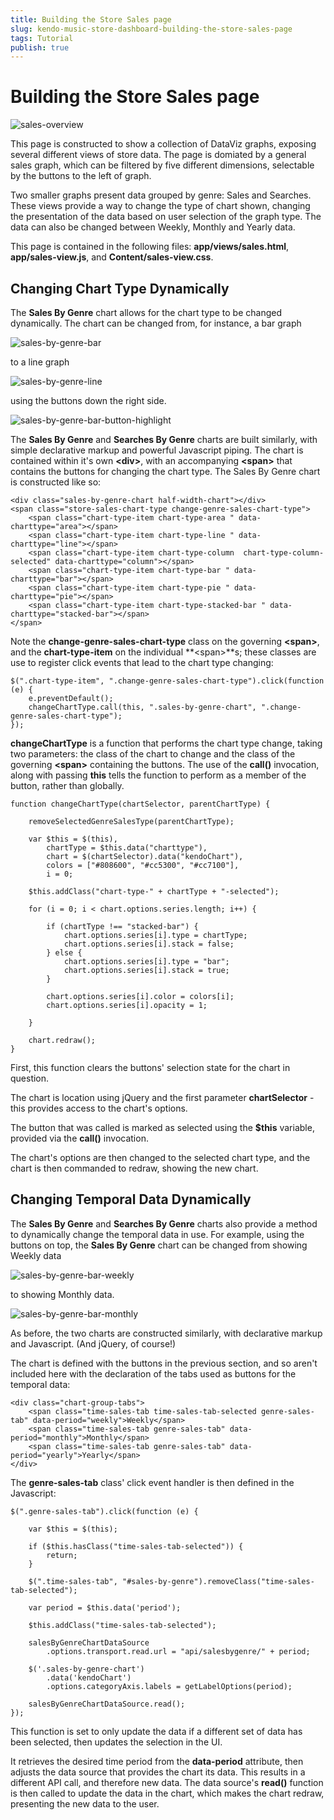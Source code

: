 ```yaml
---
title: Building the Store Sales page
slug: kendo-music-store-dashboard-building-the-store-sales-page
tags: Tutorial
publish: true
---
```



# Building the Store Sales page

![sales-overview](/tutorials/asp-net/kendo-music-store/music-store-dashboard/images/sales-overview.png)

This page is constructed to show a collection of DataViz graphs, exposing several different views of store data. The page is domiated by a general sales graph, which can be filtered by five different dimensions, selectable by the buttons to the left of graph.

Two smaller graphs present data grouped by genre: Sales and Searches. These views provide a way to change the type of chart shown, changing the presentation of the data based on user selection of the graph type. The data can also be changed between Weekly, Monthly and Yearly data.

This page is contained in the following files: **app/views/sales.html**, **app/sales-view.js**, and **Content/sales-view.css**.

## Changing Chart Type Dynamically

The **Sales By Genre** chart allows for the chart type to be changed dynamically. The chart can be changed from, for instance, a bar graph

![sales-by-genre-bar](/tutorials/asp-net/kendo-music-store/music-store-dashboard//tutorials/asp-net/kendo-music-store/music-store-dashboard/images/sales-by-genre-bar.png)

to a line graph

![sales-by-genre-line](/tutorials/asp-net/kendo-music-store/music-store-dashboard/images/sales-by-genre-line.png)

using the buttons down the right side.

![sales-by-genre-bar-button-highlight](/tutorials/asp-net/kendo-music-store/music-store-dashboard/images/sales-by-genre-bar-button-highlight.png)

The **Sales By Genre** and **Searches By Genre** charts are built similarly, with simple declarative markup and powerful Javascript piping. The chart is contained within it's own **&lt;div&gt;**, with an accompanying **&lt;span&gt;** that contains the buttons for changing the chart type. The Sales By Genre chart is constructed like so:

	<div class="sales-by-genre-chart half-width-chart"></div>
    <span class="store-sales-chart-type change-genre-sales-chart-type">
       	<span class="chart-type-item chart-type-area " data-charttype="area"></span>
        <span class="chart-type-item chart-type-line " data-charttype="line"></span>
        <span class="chart-type-item chart-type-column  chart-type-column-selected" data-charttype="column"></span>
        <span class="chart-type-item chart-type-bar " data-charttype="bar"></span>
        <span class="chart-type-item chart-type-pie " data-charttype="pie"></span>
        <span class="chart-type-item chart-type-stacked-bar " data-charttype="stacked-bar"></span>
	</span>

Note the **change-genre-sales-chart-type** class on the governing **&lt;span&gt;**, and the **chart-type-item** on the individual **&lt;span&gt;**s; these classes are use to register click events that lead to the chart type changing:

	$(".chart-type-item", ".change-genre-sales-chart-type").click(function (e) {
        e.preventDefault();
        changeChartType.call(this, ".sales-by-genre-chart", ".change-genre-sales-chart-type");
    });

**changeChartType** is a function that performs the chart type change, taking two parameters: the class of the chart to change and the class of the governing **&lt;span&gt;** containing the buttons. The use of the **call()** invocation, along with passing **this** tells the function to perform as a member of the button, rather than globally.

	function changeChartType(chartSelector, parentChartType) {

        removeSelectedGenreSalesType(parentChartType);

        var $this = $(this),
            chartType = $this.data("charttype"),
            chart = $(chartSelector).data("kendoChart"),
            colors = ["#808600", "#cc5300", "#cc7100"],
            i = 0;

        $this.addClass("chart-type-" + chartType + "-selected");

        for (i = 0; i < chart.options.series.length; i++) {

            if (chartType !== "stacked-bar") {
                chart.options.series[i].type = chartType;
                chart.options.series[i].stack = false;
            } else {
                chart.options.series[i].type = "bar";
                chart.options.series[i].stack = true;
            }

            chart.options.series[i].color = colors[i];
            chart.options.series[i].opacity = 1;
            
        }

        chart.redraw();
    }

First, this function clears the buttons' selection state for the chart in question.

The chart is location using jQuery and the first parameter **chartSelector** - this provides access to the chart's options.

The button that was called is marked as selected using the **$this** variable, provided via the **call()** invocation.

The chart's options are then changed to the selected chart type, and the chart is then commanded to redraw, showing the new chart.

## Changing Temporal Data Dynamically

The **Sales By Genre** and **Searches By Genre** charts also provide a method to dynamically change the temporal data in use. For example, using the buttons on top, the **Sales By Genre** chart can be changed from showing Weekly data

![sales-by-genre-bar-weekly](/tutorials/asp-net/kendo-music-store/music-store-dashboard//tutorials/asp-net/kendo-music-store/music-store-dashboard/images/sales-by-genre-bar.png)

to showing Monthly data.

![sales-by-genre-bar-monthly](/tutorials/asp-net/kendo-music-store/music-store-dashboard/images/sales-by-genre-bar-monthly.png)

As before, the two charts are constructed similarly, with declarative markup and Javascript. (And jQuery, of course!)

The chart is defined with the buttons in the previous section, and so aren't included here with the declaration of the tabs used as buttons for the temporal data:

    <div class="chart-group-tabs">
        <span class="time-sales-tab time-sales-tab-selected genre-sales-tab" data-period="weekly">Weekly</span>
        <span class="time-sales-tab genre-sales-tab" data-period="monthly">Monthly</span>
        <span class="time-sales-tab genre-sales-tab" data-period="yearly">Yearly</span>
    </div>

The **genre-sales-tab** class' click event handler is then defined in the Javascript:

    $(".genre-sales-tab").click(function (e) {

        var $this = $(this);

        if ($this.hasClass("time-sales-tab-selected")) {
            return;
        }

        $(".time-sales-tab", "#sales-by-genre").removeClass("time-sales-tab-selected");

        var period = $this.data('period');

        $this.addClass("time-sales-tab-selected");

        salesByGenreChartDataSource
            .options.transport.read.url = "api/salesbygenre/" + period;

        $('.sales-by-genre-chart')
            .data('kendoChart')
            .options.categoryAxis.labels = getLabelOptions(period);

        salesByGenreChartDataSource.read();
    });

This function is set to only update the data if a different set of data has been selected, then updates the selection in the UI.

It retrieves the desired time period from the **data-period** attribute, then adjusts the data source that provides the chart its data. This results in a different API call, and therefore new data. The data source's **read()** function is then called to update the data in the chart, which makes the chart redraw, presenting the new data to the user.